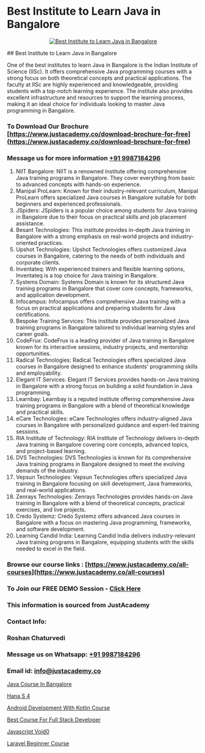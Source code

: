 # Best Institute to Learn Java in Bangalore

<p align="center">
  <a href="https://justacademy.co/course-detail/core-java-training">
    <img src="https://justacademy.co/storage2/course_image/1677245426_course_image.webp" alt="Best Institute to Learn Java in Bangalore">
  </a>
</p>
## Best Institute to Learn Java in Bangalore

One of the best institutes to learn Java in Bangalore is the Indian Institute of Science (IISc). It offers comprehensive Java programming courses with a strong focus on both theoretical concepts and practical applications. The faculty at IISc are highly experienced and knowledgeable, providing students with a top-notch learning experience. The institute also provides excellent infrastructure and resources to support the learning process, making it an ideal choice for individuals looking to master Java programming in Bangalore.
### To Download Our Brochure [https://www.justacademy.co/download-brochure-for-free](https://www.justacademy.co/download-brochure-for-free)
### Message us for more information [+91 9987184296](https://api.whatsapp.com/send?phone=919987184296)
1) NIIT Bangalore: NIIT is a renowned institute offering comprehensive Java training programs in Bangalore. They cover everything from basic to advanced concepts with hands-on experience.
2) Manipal ProLearn: Known for their industry-relevant curriculum, Manipal ProLearn offers specialized Java courses in Bangalore suitable for both beginners and experienced professionals.
3) JSpiders: JSpiders is a popular choice among students for Java training in Bangalore due to their focus on practical skills and job placement assistance.
4) Besant Technologies: This institute provides in-depth Java training in Bangalore with a strong emphasis on real-world projects and industry-oriented practices.
5) Upshot Technologies: Upshot Technologies offers customized Java courses in Bangalore, catering to the needs of both individuals and corporate clients.
6) Inventateq: With experienced trainers and flexible learning options, Inventateq is a top choice for Java training in Bangalore.
7) Systems Domain: Systems Domain is known for its structured Java training programs in Bangalore that cover core concepts, frameworks, and application development.
8) Infocampus: Infocampus offers comprehensive Java training with a focus on practical applications and preparing students for Java certifications.
9) Bespoke Training Services: This institute provides personalized Java training programs in Bangalore tailored to individual learning styles and career goals.
10) CodeFrux: CodeFrux is a leading provider of Java training in Bangalore known for its interactive sessions, industry projects, and mentorship opportunities.
11) Radical Technologies: Radical Technologies offers specialized Java courses in Bangalore designed to enhance students' programming skills and employability.
12) Elegant IT Services: Elegant IT Services provides hands-on Java training in Bangalore with a strong focus on building a solid foundation in Java programming.
13) Learnbay: Learnbay is a reputed institute offering comprehensive Java training programs in Bangalore with a blend of theoretical knowledge and practical skills.
14) eCare Technologies: eCare Technologies offers industry-aligned Java courses in Bangalore with personalized guidance and expert-led training sessions.
15) RIA Institute of Technology: RIA Institute of Technology delivers in-depth Java training in Bangalore covering core concepts, advanced topics, and project-based learning.
16) DVS Technologies: DVS Technologies is known for its comprehensive Java training programs in Bangalore designed to meet the evolving demands of the industry.
17) Vepsun Technologies: Vepsun Technologies offers specialized Java training in Bangalore focusing on skill development, Java frameworks, and real-world applications.
18) Zenrays Technologies: Zenrays Technologies provides hands-on Java training in Bangalore with a blend of theoretical concepts, practical exercises, and live projects.
19) Credo Systemz: Credo Systemz offers advanced Java courses in Bangalore with a focus on mastering Java programming, frameworks, and software development.
20) Learning Candid India: Learning Candid India delivers industry-relevant Java training programs in Bangalore, equipping students with the skills needed to excel in the field.

### Browse our course links : [https://www.justacademy.co/all-courses](https://www.justacademy.co/all-courses) 
### To Join our FREE DEMO Session - [Click Here](https://www.justacademy.co/register-for-course-demo)


### This information is sourced from JustAcademy
### Contact Info:
### Roshan Chaturvedi
### Message us on Whatsapp: [+91 9987184296](https://api.whatsapp.com/send?phone=919987184296)
### Email id: [info@justacademy.co](mailto:info@justacademy.co)
                
[Java Course In Bangalore](https://www.linkedin.com/pulse/java-course-bangalore-justacademy-chandigarh-9l1ie/)

[Hana S 4](https://www.linkedin.com/pulse/hana-4-justacademy-xrcgc/)

[Android Development With Kotlin Course](https://medium.com/@shivamja27/android-development-with-kotlin-course-b2296da754cf)

[Best Course For Full Stack Developer](https://medium.com/@prempja40/best-course-for-full-stack-developer-3b2e778c0749)

[Javascript Void0](https://justacademyin.github.io/justacademy/javascript-void0)

[Laravel Beginner Course](https://justacademyin.github.io/justacademy/laravel-beginner-course)

